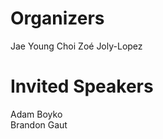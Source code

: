 # Organizers

Jae Young Choi
Zoé Joly-Lopez         


# Invited Speakers

Adam Boyko  
Brandon Gaut
